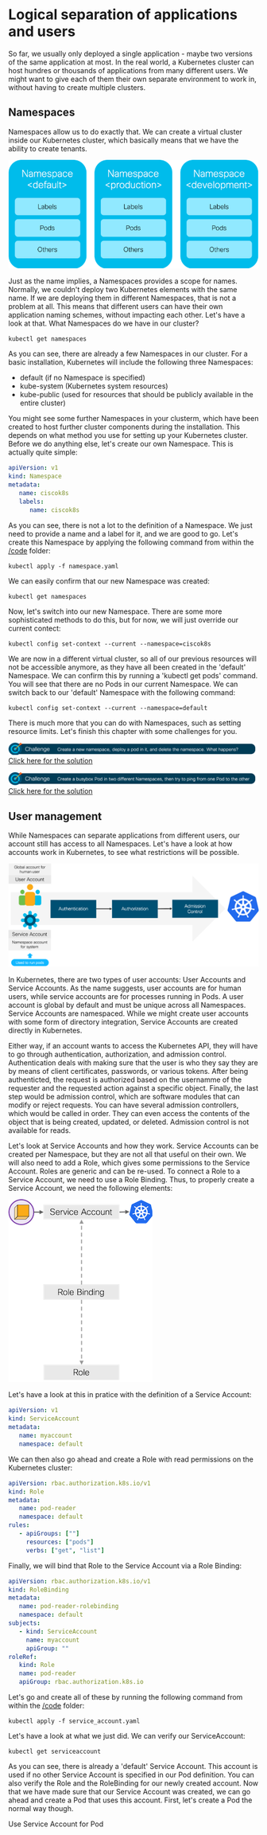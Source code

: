 # Logical separation of applications and users

So far, we usually only deployed a single application - maybe two versions of the same application at most. In the real world, a Kubernetes cluster can host hundres or thousands of applications from many different users. We might want to give each of them their own separate environment to work in, without having to create multiple clusters.


## Namespaces

Namespaces allow us to do exactly that. We can create a virtual cluster inside our Kubernetes cluster, which basically means that we have the ability to create tenants.

![Namespaces](img/namespaces_overview.png?raw=true "Namespaces")

Just as the name implies, a Namespaces provides a scope for names. Normally, we couldn't deploy two Kubernetes elements with the same name. If we are deploying them in different Namespaces, that is not a problem at all. This means that different users can have their own application naming schemes, without impacting each other. Let's have a look at that. What Namespaces do we have in our cluster?

```
kubectl get namespaces
```

As you can see, there are already a few Namespaces in our cluster. For a basic installation, Kubernetes will include the following three Namespaces:
* default (if no Namespace is specified)
* kube-system (Kubernetes system resources)
* kube-public (used for resources that should be publicly available in the entire cluster)

You might see some further Namespaces in your clusterm, which have been created to host further cluster components during the installation. This depends on what method you use for setting up your Kubernetes cluster. Before we do anything else, let's create our own Namespace. This is actually quite simple:

```yaml
apiVersion: v1
kind: Namespace
metadata: 
   name: ciscok8s
   labels:
      name: ciscok8s
```

As you can see, there is not a lot to the definition of a Namespace. We just need to provide a name and a label for it, and we are good to go. Let's create this Namespace by applying the following command from within the [/code](code/ "/code") folder:

```
kubectl apply -f namespace.yaml
```

We can easily confirm that our new Namespace was created:

```
kubectl get namespaces
```

Now, let's switch into our new Namespace. There are some more sophisticated methods to do this, but for now, we will just override our current contect:

```
kubectl config set-context --current --namespace=ciscok8s
```

We are now in a different virtual cluster, so all of our previous resources will not be accessible anymore, as they have all been created in the 'default' Namespace. We can confirm this by running a 'kubectl get pods' command. You will see that there are no Pods in our current Namespace. We can switch back to our 'default' Namespace with the following command:

```
kubectl config set-context --current --namespace=default
```

There is much more that you can do with Namespaces, such as setting resource limits. Let's finish this chapter with some challenges for you.

![Challenge 1](img/challenge1.png?raw=true "Challenge 1")
[Click here for the solution](./solutions/challenge1 "Click here for the solution")

![Challenge 2](img/challenge2.png?raw=true "Challenge 2")
[Click here for the solution](./solutions/challenge2 "Click here for the solution")

## User management

While Namespaces can separate applications from different users, our account still has access to all Namespaces. Let's have a look at how accounts work in Kubernetes, to see what restrictions will be possible.

![User Accounts](img/user_accounts.png?raw=true "User Accounts")

In Kubernetes, there are two types of user accounts: User Accounts and Service Accounts. As the name suggests, user accounts are for human users, while service accounts are for processes running in Pods. A user account is global by default and must be unique across all Namespaces. Service Accounts are namespaced. While we might create user accounts with some form of directory integration, Service Accounts are created directly in Kubernetes.

Either way, if an account wants to access the Kubernetes API, they will have to go through authentication, authorization, and admission control. Authentication deals with making sure that the user is who they say they are by means of client certificates, passwords, or various tokens. After being authenticted, the request is authorized based on the usernamme of the requester and the requested action against a specific object. Finally, the last step would be admission control, which are software modules that can modify or reject requests. You can have several admission controllers, which would be called in order. They can even access the contents of the object that is being created, updated, or deleted. Admission control is not available for reads.

Let's look at Service Accounts and how they work. Service Accounts can be created per Namespace, but they are not all that useful on their own. We will also need to add a Role, which gives some permissions to the Service Account. Roles are generic and can be re-used. To connect a Role to a Service Account, we need to use a Role Binding. Thus, to properly create a Service Account, we need the following elements:

![Service Accounts](img/service_account.png?raw=true "Service Accounts")

Let's have a look at this in pratice with the definition of a Service Account:

```yaml
apiVersion: v1
kind: ServiceAccount
metadata:
   name: myaccount
   namespace: default
```

We can then also go ahead and create a Role with read permissions on the Kubernetes cluster:

```yaml
apiVersion: rbac.authorization.k8s.io/v1
kind: Role
metadata:
   name: pod-reader
   namespace: default
rules:
   - apiGroups: [""]
     resources: ["pods"]
     verbs: ["get", "list"]
```

Finally, we will bind that Role to the Service Account via a Role Binding:

```yaml
apiVersion: rbac.authorization.k8s.io/v1
kind: RoleBinding
metadata:
   name: pod-reader-rolebinding
   namespace: default
subjects:
   - kind: ServiceAccount
     name: myaccount
     apiGroup: ""
roleRef:
   kind: Role
   name: pod-reader
   apiGroup: rbac.authorization.k8s.io
```

Let's go and create all of these by running the following command from within the [/code](code/ "/code") folder:

```
kubectl apply -f service_account.yaml
```

Let's have a look at what we just did. We can verify our ServiceAccount:

```
kubectl get serviceaccount
```

As you can see, there is already a 'default' Service Account. This account is used if no other Service Account is specified in our Pod definition. You can also verify the Role and the RoleBinding for our newly created account. Now that we have made sure that our Service Account was created, we can go ahead and create a Pod that uses this account. First, let's create a Pod the normal way though.

Use Service Account for Pod
